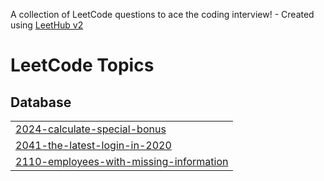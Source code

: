 A collection of LeetCode questions to ace the coding interview! - Created using [LeetHub v2](https://github.com/arunbhardwaj/LeetHub-2.0)
<!---LeetCode Topics Start-->
# LeetCode Topics
## Database
|  |
| ------- |
| [2024-calculate-special-bonus](https://github.com/harsh052811/Leetcode_50_sql/tree/master/2024-calculate-special-bonus) |
| [2041-the-latest-login-in-2020](https://github.com/harsh052811/Leetcode_50_sql/tree/master/2041-the-latest-login-in-2020) |
| [2110-employees-with-missing-information](https://github.com/harsh052811/Leetcode_50_sql/tree/master/2110-employees-with-missing-information) |
<!---LeetCode Topics End-->